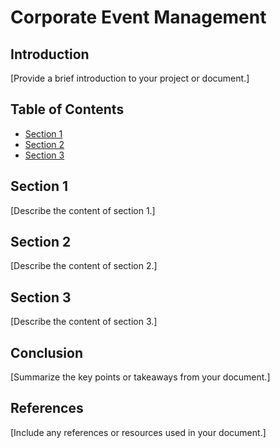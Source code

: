 # Corporate Event Management

## Introduction

[Provide a brief introduction to your project or document.]

## Table of Contents

- [Section 1](#section-1)
- [Section 2](#section-2)
- [Section 3](#section-3)

## Section 1

[Describe the content of section 1.]

## Section 2

[Describe the content of section 2.]

## Section 3

[Describe the content of section 3.]

## Conclusion

[Summarize the key points or takeaways from your document.]

## References

[Include any references or resources used in your document.]
